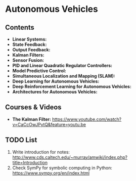 # Autonomous Vehicles

## Contents
- **Linear Systems:**
- **State Feedback:**
- **Output Feedback:**
- **Kalman Filters:**
- **Sensor Fusion:**
- **PID and Linear Quadratic Regulator Controllers:**
- **Model Predictive Control:**
- **Simultaneous Localization and Mapping (SLAM):**
- **Deep Learning for Autonomous Vehicles:**
- **Deep Reinforcement Learning for Autonomous Vehicles:**
- **Architectures for Autonomous Vehicles:**

## Courses & Videos

- **The Kalman Filter:** https://www.youtube.com/watch?v=CaCcOwJPytQ&feature=youtu.be

## TODO List

1. Write introduction for notes: http://www.cds.caltech.edu/~murray/amwiki/index.php?title=Introduction
2. Check SymPy for symbolic computing in Python: https://www.sympy.org/en/index.html

